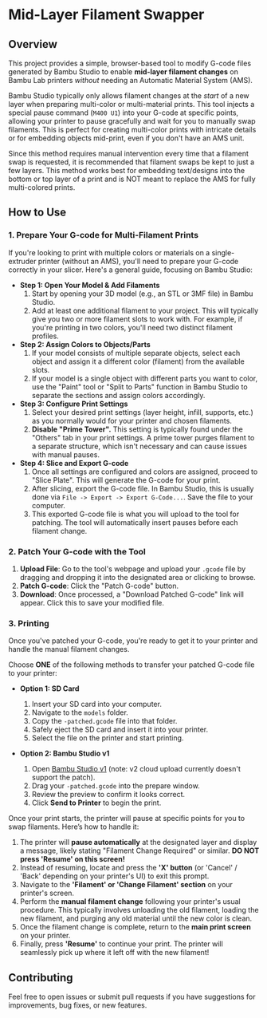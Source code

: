 # Mid-Layer Filament Swapper

## Overview

This project provides a simple, browser-based tool to modify G-code files generated by Bambu Studio to enable **mid-layer filament changes** on Bambu Lab printers *without* needing an Automatic Material System (AMS).

Bambu Studio typically only allows filament changes at the *start* of a new layer when preparing multi-color or multi-material prints. This tool injects a special pause command (`M400 U1`) into your G-code at specific points, allowing your printer to pause gracefully and wait for you to manually swap filaments. This is perfect for creating multi-color prints with intricate details or for embedding objects mid-print, even if you don't have an AMS unit.

Since this method requires manual intervention every time that a filament swap is requested, it is recommended that filament swaps be kept to just a few layers. This method works best for embedding text/designs into the bottom or top layer of a print and is NOT meant to replace the AMS for fully multi-colored prints.

## How to Use

### 1. Prepare Your G-code for Multi-Filament Prints

If you're looking to print with multiple colors or materials on a single-extruder printer (without an AMS), you'll need to prepare your G-code correctly in your slicer. Here's a general guide, focusing on Bambu Studio:

* **Step 1: Open Your Model & Add Filaments**
    1.  Start by opening your 3D model (e.g., an STL or 3MF file) in Bambu Studio.
    2.  Add at least one additional filament to your project. This will typically give you two or more filament slots to work with. For example, if you're printing in two colors, you'll need two distinct filament profiles.
* **Step 2: Assign Colors to Objects/Parts**
    1.  If your model consists of multiple separate objects, select each object and assign it a different color (filament) from the available slots.
    2.  If your model is a single object with different parts you want to color, use the "Paint" tool or "Split to Parts" function in Bambu Studio to separate the sections and assign colors accordingly.
* **Step 3: Configure Print Settings**
    1.  Select your desired print settings (layer height, infill, supports, etc.) as you normally would for your printer and chosen filaments.
    2.  **Disable "Prime Tower".** This setting is typically found under the "Others" tab in your print settings. A prime tower purges filament to a separate structure, which isn't necessary and can cause issues with manual pauses.
* **Step 4: Slice and Export G-code**
    1.  Once all settings are configured and colors are assigned, proceed to "Slice Plate". This will generate the G-code for your print.
    2.  After slicing, export the G-code file. In Bambu Studio, this is usually done via `File -> Export -> Export G-Code...`. Save the file to your computer.
    3.  This exported G-code file is what you will upload to the tool for patching. The tool will automatically insert pauses before each filament change.

### 2. Patch Your G-code with the Tool

1.  **Upload File**: Go to the tool's webpage and upload your `.gcode` file by dragging and dropping it into the designated area or clicking to browse.
2.  **Patch G-code**: Click the "Patch G-code" button.
3.  **Download**: Once processed, a "Download Patched G-code" link will appear. Click this to save your modified file.

### 3. Printing

Once you've patched your G-code, you're ready to get it to your printer and handle the manual filament changes.

Choose **ONE** of the following methods to transfer your patched G-code file to your printer:

* **Option 1: SD Card**
    1.  Insert your SD card into your computer.
    2.  Navigate to the `models` folder.
    3.  Copy the `-patched.gcode` file into that folder.
    4.  Safely eject the SD card and insert it into your printer.
    5.  Select the file on the printer and start printing.

* **Option 2: Bambu Studio v1**
    1.  Open [Bambu Studio v1](https://github.com/bambulab/BambuStudio/releases/tag/v01.10.02.76) (note: v2 cloud upload currently doesn't support the patch).
    2.  Drag your `-patched.gcode` into the prepare window.
    3.  Review the preview to confirm it looks correct.
    4.  Click **Send to Printer** to begin the print.

Once your print starts, the printer will pause at specific points for you to swap filaments. Here’s how to handle it:

1.  The printer will **pause automatically** at the designated layer and display a message, likely stating "Filament Change Required" or similar. **DO NOT press 'Resume' on this screen!**
2.  Instead of resuming, locate and press the **'X' button** (or 'Cancel' / 'Back' depending on your printer's UI) to exit this prompt.
3.  Navigate to the **'Filament' or 'Change Filament' section** on your printer's screen.
4.  Perform the **manual filament change** following your printer's usual procedure. This typically involves unloading the old filament, loading the new filament, and purging any old material until the new color is clean.
5.  Once the filament change is complete, return to the **main print screen** on your printer.
6.  Finally, press **'Resume'** to continue your print. The printer will seamlessly pick up where it left off with the new filament!

## Contributing

Feel free to open issues or submit pull requests if you have suggestions for improvements, bug fixes, or new features.